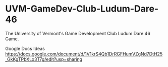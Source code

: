 # UVM-GameDev-Club-Ludum-Dare-46
The University of Vermont's Game Development Club Ludum Dare 46 Game.

Google Docs Ideas https://docs.google.com/document/d/1V1krS4Qb1DrRGFHumVZgNd7DtH25_GkKgTPbXLx3T7g/edit?usp=sharing